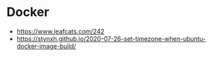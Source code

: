 # Docker

* <https://www.leafcats.com/242>
* <https://stynxh.github.io/2020-07-26-set-timezone-when-ubuntu-docker-image-build/>
